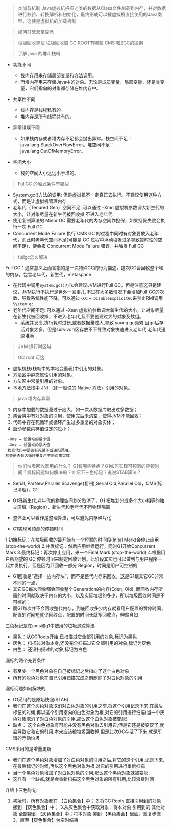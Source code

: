 > 类加载机制
Java虚拟机把描述类的数据从Class文件加载到内存，并对数据进行校验、转换解析和初始化，最终形成可以被虚拟机直接使用的Java类型，这就是虚拟机的加载机制

> 如何打破双亲委派


> 垃圾回收算法
> 垃圾回收器
> GC ROOT有哪些
> CMS 和ZGC的区别

> 了解 java 的堆和栈吗

* 功能不同
  * 栈内存用来存储局部变量和方法调用。
  * 而堆内存用来存储Java中的对象。无论是成员变量，局部变量，还是类变量，它们指向的对象都存储在堆内存中。

* 共享性不同
  * 栈内存是线程私有的。
  * 堆内存是所有线程共有的。

* 异常错误不同
  * 如果栈内存或者堆内存不足都会抛出异常。栈空间不足：java.lang.StackOverFlowError。堆空间不足：java.lang.OutOfMemoryError。
* 空间大小
  * 栈的空间大小远远小于堆的。

> FullGC 的触发条件有哪些
* System.gc()方法的调用: 但是虚拟机不一定真正去执行。不建议使用这种方式，而是让虚拟机管理内存 
* 老年代（Tenured Gen）空间不足: 可以通过 -Xmn 虚拟机参数调大新生代的大小，让对象尽量在新生代被回收掉,不进入老年代
* 使用复制算法的 Minor GC 需要老年代的内存空间作担保，如果担保失败会执行一次 Full GC 
*  Concurrent Mode Failure:执行 CMS GC 的过程中同时有对象要放入老年代，而此时老年代空间不足(可能是 GC 过程中浮动垃圾过多导致暂时性的空间不足)，便会报 Concurrent Mode Failure 错误，并触发 Full GC


> fullgc怎么解决

Full GC：通常意义上而言指的是一次特殊GC的行为描述，这次GC会回收整个堆的内存，包含老年代，新生代，metaspace

* 在代码中调用`System.gc()`方法会建议JVM进行Full GC，但是注意这只是建议，JVM执行不执行是另外一回事儿,不过在大多数情况下会增加Full GC的次数，导致系统性能下降，可以通过`-XX:+ DisableExplicitGC`来禁止RMI调用`System.gc`
* 老年代空间不足: 可以通过 -Xmn 虚拟机参数调大新生代的大小，让对象尽量在新生代被回收掉，不进入老年代,及不要创建过大的对象及数组。
  * 系统并发高,执行耗时过长,或者数据量过大,导致 young gc频繁,且gc后存活对象太多，但是survivor\区存放不下导致对象快速进入老年代 老年代迅速堆满

> JVM 运行时区域 

> GC root 可达

* 虚拟机栈(栈帧中的本地变量表)中引用的对象。
* 方法区中静态属性引用的对象。
* 方法区中常量引用的对象。
* 本地方法栈中 JNI （即一般说的 Native 方法）引用的对象。


> java 堆内存异常
1. 内存中加载的数据量过于庞大，如一次从数据库取出过多数据；
2. 集合类中有对对象的引用，使用完后未清空，使得JVM不能回收；
3. 代码中存在死循环或循环产生过多重复的对象实体；
4. 启动参数内存值设定的过小；


```
 -Xms → 设置堆的最小值
 -Xmx → 设置堆的最大值
 检查代码中是否有死循环或递归调用。
检查是否有大循环重复产生新对象实体
```

> 你们垃圾回收器用的什么？ G1有哪些特点？G1如何实现可预测的停顿时间？漏标问题如何解决的？介绍下三色标记？说说STAB算法？
* Serial, ParNew,Parallel Scavenge(复制),Serial Old,Parallel Old，CMS(标记清理)，G1

* G1将新生代,老年代的物理空间划分取消了，G1 把堆划分成多个大小相等的独立区域（Region），新生代和老年代不再物理隔离
* 整体上可以看作是整理算法，可以避免内存碎片化
* G1实现可预测的停顿时间


1.初始标记：在垃圾回收的最开始有一个短暂的时间段(Inital Mark)会停止应用(stop-the-world)
2.并发标记：然后应用继续运行，同时G1开始Concurrent Mark
3.最终标记：再次停止应用，来一个Final Mark (stop-the-world)
4.根据用户所期望的 GC 停顿时间来制定回收计划。此阶段其实也可以做到与用户程序一起并发执行，但是因为只回收一部分 Region，时间是用户可控制的

* G1回收是“选择一些内存块”，而不是整代内存来回收，这是G1跟其它GC非常不同的一点，
* 其它GC每次回收都会回收整个Generation的内存(Eden, Old), 而回收内存所需的时间就取决于内存的大小，以及实际垃圾的多少，所以垃圾回收时间是不可控的；
* 而G1每次并不会回收整代内存，到底回收多少内存就看用户配置的暂停时间，配置的时间短就少回收点，配置的时间长就多回收点，伸缩自如

三色标记是在cms和g1中使用的垃圾追踪算法
* 黑色：从GCRoots开始,已扫描过它全部引用的对象,标记为黑色
* 灰色： 扫描过对象本身,还没完全扫描过它全部引用的对象,标记为灰色
* 白色： 还没扫描过的对象,标记为白色

漏标的两个充要条件
* 有至少一个黑色对象在自己被标记之后指向了这个白色对象
* 所有的灰色对象在自己引用扫描完成之前删除了对白色对象的引用

漏标问题如何解决的
* G1采用的是原始快照(STAB)
* 我们在这个灰色对象取消对白色对象的引用之前,将这个引用记录下来,在最后标记的时候,再以这个引用指向的白色对象为根,对它的引用进行扫描(当一个灰色对象取消了对白色对象的引用,那么这个白色对象被变灰)
* 缺点： 这个白色对象有可能并没有黑色对象去引用它,但是它还是被变灰了,就会导致它和它的引用,本来应该被垃圾回收掉,但是此次GC存活了下来,就是所谓的浮动垃圾

CMS采用的是增量更新
* 我们在这个黑色对象增加了对白色对象的引用之后,将它的这个引用,记录下来,在最后标记的时候,再以这个黑色对象为根,对它的引用进行重新扫描
* 当一个黑色对象增加了对白色对象的引用,那么这个黑色对象就被变灰
* 这样有一个缺点,就是会重新扫描这个黑色对象的所有引用,比较浪费时间

介绍下三色标记
1. 初始时，所有对象都在 【白色集合】中；
2.将GC Roots 直接引用到的对象 挪到 【灰色集合】中；
3.从灰色集合中获取对象：将本对象 引用到的 其他对象 全部挪到 【灰色集合】中；将本对象 挪到 【黑色集合】里面。重复步骤3，直至【灰色集合】为空时结束
